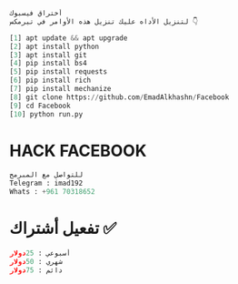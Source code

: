 ```python
أختراق فيسبوك
لتنزيل الأداه عليك تنزيل هذه الأوامر في تيرمكس 👇
```


```python
[1] apt update && apt upgrade
[2] apt install python
[3] apt install git 
[4] pip install bs4
[5] pip install requests
[6] pip install rich
[7] pip install mechanize
[8] git clone https://github.com/EmadAlkhashn/Facebook
[9] cd Facebook
[10] python run.py
```




# HACK FACEBOOK
```python
للتواصل مع المبرمج
Telegram : imad192
Whats : +961 70318652
```
# تفعيل أشتراك ✅
```python
أسبوعي : 25دولار
شهري : 50دولار
دائم : 75دولار
```
